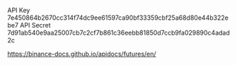 API Key
7e450864b2670cc314f74dc9ee61597ca90bf33359cbf25a68d80e44b322ebe7
API Secret
7d91ab540e9aa25007cb7c2cf7b861c36eebb81850d7ccb9fa029890c4adad2c

https://binance-docs.github.io/apidocs/futures/en/ 